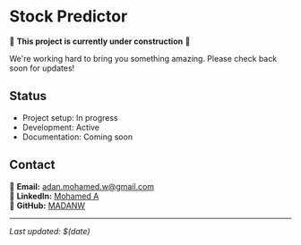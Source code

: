 # Stock Predictor

🚧 **This project is currently under construction** 🚧

We're working hard to bring you something amazing. Please check back soon for updates!

## Status
- Project setup: In progress
- Development: Active
- Documentation: Coming soon

## Contact

📧 **Email:** adan.mohamed.w@gmail.com  
💼 **LinkedIn:** [Mohamed A](https://www.linkedin.com/in/mohamed-a-0536a4259/)  
🐙 **GitHub:** [MADANW](https://github/com/MADANW)

---

*Last updated: $(date)* 